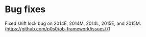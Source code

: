 # Bug fixes

Fixed shift lock bug on 2014E, 2014M, 2014L, 2015E, and 2015M. (https://github.com/p0s0/ob-framework/issues/7)
